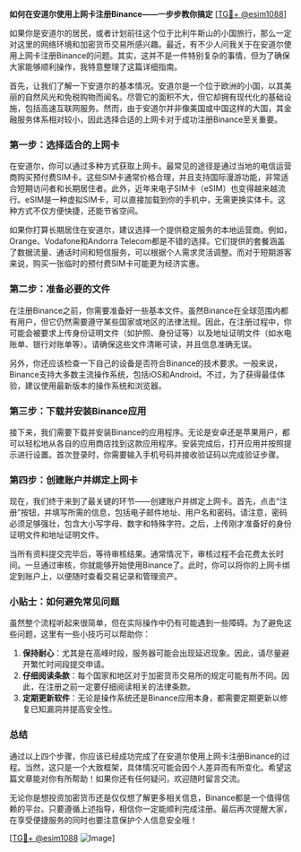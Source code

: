 **如何在安道尔使用上网卡注册Binance——一步步教你搞定** [[TG💪+ @esim1088](https://t.me/s/esim1088)]

如果你是安道尔的居民，或者计划前往这个位于比利牛斯山的小国旅行，那么一定对这里的网络环境和加密货币交易所感兴趣。最近，有不少人问我关于在安道尔使用上网卡注册Binance的问题。其实，这并不是一件特别复杂的事情，但为了确保大家能够顺利操作，我特意整理了这篇详细指南。

首先，让我们了解一下安道尔的基本情况。安道尔是一个位于欧洲的小国，以其美丽的自然风光和免税购物而闻名。尽管它的面积不大，但它却拥有现代化的基础设施，包括高速互联网服务。然而，由于安道尔并非像美国或中国这样的大国，其金融服务体系相对较小，因此选择合适的上网卡对于成功注册Binance至关重要。

### 第一步：选择适合的上网卡

在安道尔，你可以通过多种方式获取上网卡。最常见的途径是通过当地的电信运营商购买预付费SIM卡。这些SIM卡通常价格合理，并且支持国际漫游功能，非常适合短期访问者和长期居住者。此外，近年来电子SIM卡（eSIM）也变得越来越流行。eSIM是一种虚拟SIM卡，可以直接加载到你的手机中，无需更换实体卡。这种方式不仅方便快捷，还能节省空间。

如果你打算长期居住在安道尔，建议选择一个提供稳定服务的本地运营商。例如，Orange、Vodafone和Andorra Telecom都是不错的选择。它们提供的套餐涵盖了数据流量、通话时间和短信服务，可以根据个人需求灵活调整。而对于短期游客来说，购买一张临时的预付费SIM卡可能更为经济实惠。

### 第二步：准备必要的文件

在注册Binance之前，你需要准备好一些基本文件。虽然Binance在全球范围内都有用户，但它仍然需要遵守某些国家或地区的法律法规。因此，在注册过程中，你可能会被要求上传身份证明文件（如护照、身份证等）以及地址证明文件（如水电账单、银行对账单等）。请确保这些文件清晰可读，并且信息准确无误。

另外，你还应该检查一下自己的设备是否符合Binance的技术要求。一般来说，Binance支持大多数主流操作系统，包括iOS和Android。不过，为了获得最佳体验，建议使用最新版本的操作系统和浏览器。

### 第三步：下载并安装Binance应用

接下来，我们需要下载并安装Binance的应用程序。无论是安卓还是苹果用户，都可以轻松地从各自的应用商店找到这款应用程序。安装完成后，打开应用并按照提示进行设置。首次登录时，你需要输入手机号码并接收验证码以完成验证步骤。

### 第四步：创建账户并绑定上网卡

现在，我们终于来到了最关键的环节——创建账户并绑定上网卡。首先，点击“注册”按钮，并填写所需的信息，包括电子邮件地址、用户名和密码。请注意，密码必须足够强壮，包含大小写字母、数字和特殊字符。之后，上传刚才准备好的身份证明文件和地址证明文件。

当所有资料提交完毕后，等待审核结果。通常情况下，审核过程不会花费太长时间。一旦通过审核，你就能够开始使用Binance了。此时，你可以将你的上网卡绑定到账户上，以便随时查看交易记录和管理资产。

### 小贴士：如何避免常见问题

虽然整个流程听起来很简单，但在实际操作中仍有可能遇到一些障碍。为了避免这些问题，这里有一些小技巧可以帮助你：

1. **保持耐心**：尤其是在高峰时段，服务器可能会出现延迟现象。因此，请尽量避开繁忙时间段提交申请。
2. **仔细阅读条款**：每个国家和地区对于加密货币交易所的规定可能有所不同。因此，在注册之前一定要仔细阅读相关的法律条款。
3. **定期更新软件**：无论是操作系统还是Binance应用本身，都需要定期更新以修复已知漏洞并提高安全性。

### 总结

通过以上四个步骤，你应该已经成功完成了在安道尔使用上网卡注册Binance的过程。当然，这只是一个大致框架，具体情况可能会因个人差异而有所变化。希望这篇文章能对你有所帮助！如果你还有任何疑问，欢迎随时留言交流。

无论你是想投资加密货币还是仅仅想了解更多相关信息，Binance都是一个值得信赖的平台。只要遵循上述指导，相信你一定能顺利完成注册。最后再次提醒大家，在享受便捷服务的同时也要注意保护个人信息安全哦！

[[TG💪+ @esim1088](https://t.me/s/esim1088) ![Image](https://i.postimg.cc/4NQfJmqS/Snipaste-2025-05-13-00-14-12.png)]